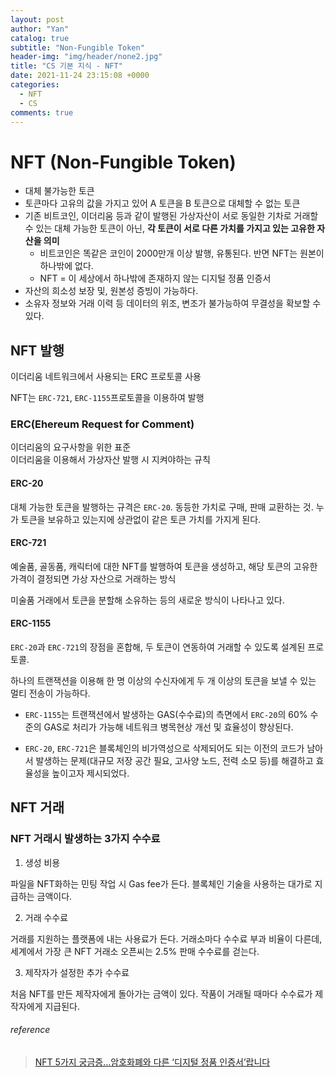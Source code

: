 ```yaml
---
layout: post
author: "Yan"
catalog: true
subtitle: "Non-Fungible Token"
header-img: "img/header/none2.jpg"
title: "CS 기본 지식 - NFT"
date: 2021-11-24 23:15:08 +0000
categories:
  - NFT
  - CS
comments: true
---
```


# NFT (Non-Fungible Token)

- 대체 불가능한 토큰
- 토큰마다 고유의 값을 가지고 있어 A 토큰을 B 토큰으로 대체할 수 없는 토큰
- 기존 비트코인, 이더리움 등과 같이 발행된 가상자산이 서로 동일한 기차로 거래할 수 있는 대체 가능한 토큰이 아닌, **각 토큰이 서로 다른 가치를 가지고 있는 고유한 자산을 의미**
  - 비트코인은 똑같은 코인이 2000만개 이상 발행, 유통된다. 반면 NFT는 원본이 하나밖에 없다.
  - NFT = 이 세상에서 하나밖에 존재하지 않는 디지털 정품 인증서
- 자산의 희소성 보장 및, 원본성 증빙이 가능하다.
- 소유자 정보와 거래 이력 등 데이터의 위조, 변조가 불가능하여 무결성을 확보할 수 있다.

## NFT 발행

이더리움 네트워크에서 사용되는 ERC 프로토콜 사용

NFT는 `ERC-721`, `ERC-1155`프로토콜을 이용하여 발행

### ERC(Ehereum Request for Comment)

이더리움의 요구사항을 위한 표준  
이더리움을 이용해서 가상자산 발행 시 지켜야하는 규칙

#### ERC-20

대체 가능한 토큰을 발행하는 규격은 `ERC-20`. 동등한 가치로 구매, 판매 교환하는 것. 누가 토큰을 보유하고 있는지에 상관없이 같은 토큰 가치를 가지게 된다.

#### ERC-721

예술품, 골동품, 캐릭터에 대한 NFT를 발행하여 토큰을 생성하고, 해당 토큰의 고유한 가격이 결정되면 가상 자산으로 거래하는 방식

미술품 거래에서 토큰을 분할해 소유하는 등의 새로운 방식이 나타나고 있다.

#### ERC-1155

`ERC-20`과 `ERC-721`의 장점을 혼합해, 두 토큰이 연동하여 거래할 수 있도록 설계된 프로토콜.

하나의 트랜잭션을 이용해 한 명 이상의 수신자에게 두 개 이상의 토큰을 보낼 수 있는 멀티 전송이 가능하다.

- `ERC-1155`는 트랜잭션에서 발생하는 GAS(수수료)의 측면에서 `ERC-20`의 60% 수준의 GAS로 처리가 가능해 네트워크 병목현상 개선 및 효율성이 향상된다.

- `ERC-20`, `ERC-721`은 블록체인의 비가역성으로 삭제되어도 되는 이전의 코드가 남아서 발생하는 문제(대규모 저장 공간 필요, 고사양 노드, 전력 소모 등)를 해결하고 효율성을 높이고자 제시되었다.

## NFT 거래

### NFT 거래시 발생하는 3가지 수수료

1. 생성 비용

파일을 NFT화하는 민팅 작업 시 Gas fee가 든다. 블록체인 기술을 사용하는 대가로 지급하는 금액이다.

2. 거래 수수료

거래를 지원하는 플랫폼에 내는 사용료가 든다. 거래소마다 수수료 부과 비율이 다른데, 세계에서 가장 큰 NFT 거래소 오픈씨는 2.5% 판매 수수료를 걷는다.

3. 제작자가 설정한 추가 수수료

처음 NFT를 만든 제작자에게 돌아가는 금액이 있다. 작품이 거래될 때마다 수수료가 제작자에게 지급된다.

###### reference

> [NFT 5가지 궁금증…암호화폐와 다른 ‘디지털 정품 인증서’랍니다](https://www.mk.co.kr/news/economy/view/2021/08/841954/)
